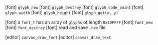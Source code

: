 [font] `glyph_new`
[font] `glyph_destroy`
[font] `glyph_code_point`
[font] `glyph_width`
[font] `glyph_height`
[font] `glyph_get(x, y)`

[font] a `font_t` has an array of `glyphs` of length `0x10FFFF`
[font] `font_new`
[font] `font_destroy`
[font] read and save `.hex` file

[editor] `canvas_draw_font`
[editor] `canvas_draw_text`
